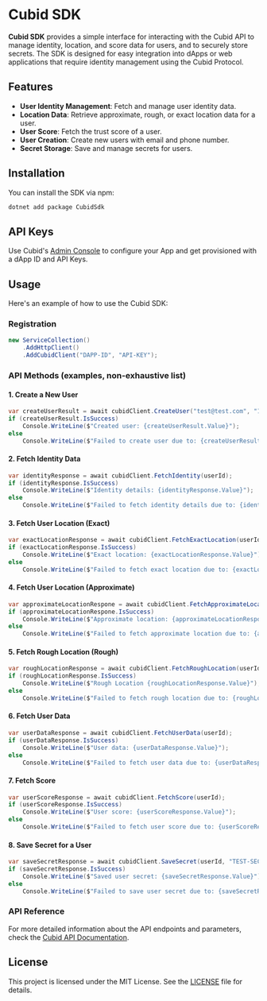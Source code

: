 # Cubid SDK

**Cubid SDK** provides a simple interface for interacting with the Cubid API to manage identity, location, and score data for users, and to securely store secrets. The SDK is designed for easy integration into dApps or web applications that require identity management using the Cubid Protocol.

## Features

- **User Identity Management**: Fetch and manage user identity data.
- **Location Data**: Retrieve approximate, rough, or exact location data for a user.
- **User Score**: Fetch the trust score of a user.
- **User Creation**: Create new users with email and phone number.
- **Secret Storage**: Save and manage secrets for users.

## Installation

You can install the SDK via npm:

```bash
dotnet add package CubidSdk
```

## API Keys

Use Cubid's [Admin Console](https://admin.cubid.me/admin) to configure your App and get provisioned with a dApp ID and API Keys.

## Usage

Here's an example of how to use the Cubid SDK:

### Registration

```csharp
new ServiceCollection()
    .AddHttpClient()
    .AddCubidClient("DAPP-ID", "API-KEY");
```

### API Methods (examples, non-exhaustive list)

#### 1. **Create a New User**

```csharp
var createUserResult = await cubidClient.CreateUser("test@test.com", "1234567890");
if (createUserResult.IsSuccess)
    Console.WriteLine($"Created user: {createUserResult.Value}");
else
    Console.WriteLine($"Failed to create user due to: {createUserResult.Error}");
```

#### 2. **Fetch Identity Data**

```csharp
var identityResponse = await cubidClient.FetchIdentity(userId);
if (identityResponse.IsSuccess)
    Console.WriteLine($"Identity details: {identityResponse.Value}");
else
    Console.WriteLine($"Failed to fetch identity details due to: {identityResponse.Error}");
```

#### 3. **Fetch User Location (Exact)**

```csharp
var exactLocationResponse = await cubidClient.FetchExactLocation(userId);
if (exactLocationResponse.IsSuccess)
    Console.WriteLine($"Exact location: {exactLocationResponse.Value}");
else
    Console.WriteLine($"Failed to fetch exact location due to: {exactLocationResponse.Error}");
```

#### 4. **Fetch User Location (Approximate)**

```csharp
var approximateLocationRespone = await cubidClient.FetchApproximateLocation(userId);
if (approximateLocationRespone.IsSuccess)
    Console.WriteLine($"Approximate location: {approximateLocationRespone.Value}");
else
    Console.WriteLine($"Failed to fetch approximate location due to: {approximateLocationRespone.Error}");
```

#### 5. **Fetch Rough Location (Rough)**

```csharp
var roughLocationResponse = await cubidClient.FetchRoughLocation(userId);
if (roughLocationResponse.IsSuccess)
    Console.WriteLine($"Rough Location {roughLocationResponse.Value}");
else
    Console.WriteLine($"Failed to fetch rough location due to: {roughLocationResponse.Error}");
```

#### 6. **Fetch User Data**

```csharp
var userDataResponse = await cubidClient.FetchUserData(userId);
if (userDataResponse.IsSuccess)
    Console.WriteLine($"User data: {userDataResponse.Value}");
else
    Console.WriteLine($"Failed to fetch user data due to: {userDataResponse.Error}");
```

#### 7. **Fetch Score**

```csharp
var userScoreResponse = await cubidClient.FetchScore(userId);
if (userScoreResponse.IsSuccess)
    Console.WriteLine($"User score: {userScoreResponse.Value}");
else
    Console.WriteLine($"Failed to fetch user score due to: {userScoreResponse.Error}");
```

#### 8. **Save Secret for a User**

```csharp
var saveSecretResponse = await cubidClient.SaveSecret(userId, "TEST-SECRET-VALUE");
if (saveSecretResponse.IsSuccess)
    Console.WriteLine($"Saved user secret: {saveSecretResponse.Value}");
else
    Console.WriteLine($"Failed to save user secret due to: {saveSecretResponse.Error}");
```

### API Reference

For more detailed information about the API endpoints and parameters, check the [Cubid API Documentation](https://docs.cubid.me/#/api-reference).

## License

This project is licensed under the MIT License. See the [LICENSE](LICENSE) file for details.
